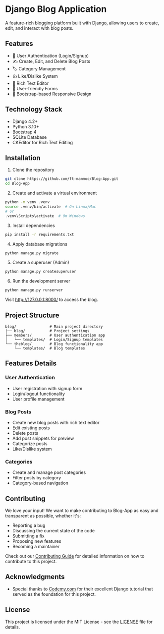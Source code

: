 
# Django Blog Application

A feature-rich blogging platform built with Django, allowing users to create, edit, and interact with blog posts.

## Features

- 👤 User Authentication (Login/Signup)
- ✍️ Create, Edit, and Delete Blog Posts
- 🏷️ Category Management
- 👍 Like/Dislike System
- 📝 Rich Text Editor
- 💼 User-friendly Forms
- 🎨 Bootstrap-based Responsive Design

## Technology Stack

- Django 4.2+
- Python 3.10+
- Bootstrap 4
- SQLite Database
- CKEditor for Rich Text Editing

## Installation

1. Clone the repository
```bash
git clone https://github.com/ft-mammoo/Blog-App.git
cd Blog-App
```

2. Create and activate a virtual environment
```bash
python -m venv .venv
source .venv/bin/activate  # On Linux/Mac
# or
.venv\Scripts\activate  # On Windows
```

3. Install dependencies
```bash
pip install -r requirements.txt
```

4. Apply database migrations
```bash
python manage.py migrate
```

5. Create a superuser (Admin)
```bash
python manage.py createsuperuser
```

6. Run the development server
```bash
python manage.py runserver
```

Visit http://127.0.0.1:8000/ to access the blog.

## Project Structure

```
blog/               # Main project directory
├── blog/           # Project settings
├── members/        # User authentication app
│   └── templates/  # Login/Signup templates
└── theblog/        # Blog functionality app
    └── templates/  # Blog templates
```

## Features Details

### User Authentication
- User registration with signup form
- Login/logout functionality
- User profile management

### Blog Posts
- Create new blog posts with rich text editor
- Edit existing posts
- Delete posts
- Add post snippets for preview
- Categorize posts
- Like/Dislike system

### Categories
- Create and manage post categories
- Filter posts by category
- Category-based navigation

## Contributing

We love your input! We want to make contributing to Blog-App as easy and transparent as possible, whether it's:

- Reporting a bug
- Discussing the current state of the code
- Submitting a fix
- Proposing new features
- Becoming a maintainer

Check out our [Contributing Guide](CONTRIBUTING.md) for detailed information on how to contribute to this project.

## Acknowledgments

- Special thanks to [Codemy.com](https://codemy.com/) for their excellent Django tutorial that served as the foundation for this project.

## License

This project is licensed under the MIT License - see the [LICENSE](LICENSE) file for details.
